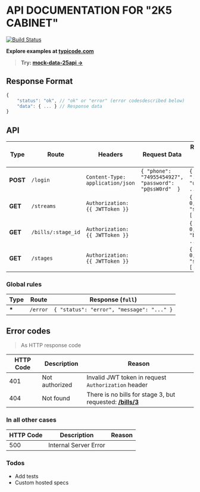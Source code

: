 # API DOCUMENTATION FOR "2K5 CABINET"

[![Build Status](http://travis-ci.com/ivanets/mock-data-25api.svg?branch=master)](http://travis-ci.com/ivanets/mock-data-25api)

 **Explore examples at [typicode.com](https://my-json-server.typicode.com/ivanets/mock-data-25api)**

> **Try: [mock-data-25api ->](https://my-json-server.typicode.com/ivanets/mock-data-25api)**

## Response Format

```js
{
    "status": "ok", // "ok" or "error" (error codesdescribed below)
    "data": { ... } // Response data
}
```

## API

| Type | Route | Headers | Request Data | Response (`data` field) | Example |
| ------ | ------ | ------ | ------ | ------ | ------ |
| **POST** | `/login` | `Content-Type: application/json` | `{ "phone": "74955454927", "password": "p@ssW0rd"  }` | `{ "token", "...", "user": { ... } }` | **[/login](https://my-json-server.typicode.com/ivanets/mock-data-25api/login)** |
| **GET** | `/streams` | `Authorization: {{ JWTToken }}` | | `{ "count": 0, "streams": [ ... ] }` | **[/streams](https://my-json-server.typicode.com/ivanets/mock-data-25api/streams)** |
| **GET** | `/bills/:stage_id` | `Authorization: {{ JWTToken }}` | | `{ "count": 0, "bills": [ ... ] }` | **[/bills/1](https://my-json-server.typicode.com/ivanets/mock-data-25api/bills/1)** or **[/bills/2](https://my-json-server.typicode.com/ivanets/mock-data-25api/bills/2)** |
| **GET** | `/stages` | `Authorization: {{ JWTToken }}` | | `{ "count": 0, "stages": [ ... ] }` | **[/stages](https://my-json-server.typicode.com/ivanets/mock-data-25api/streams)** |

 ### Global rules

| Type | Route | Response (`full`) |
| ------ | ------ | ------ |
| **\*** | `/error` | `{ "status": "error", "message": "..." }`

## Error codes

> As HTTP response code

| HTTP Code | Description | Reason |
| ------ | ------ | ------ |
| 401 | Not authorized | Invalid JWT token in request `Authorization` header |
| 404 | Not found | There is no bills for stage 3, but requested: **[/bills/3](https://my-json-server.typicode.com/ivanets/mock-data-25api/bills/3)** |

### In all other cases

| HTTP Code | Description | Reason |
| ------ | ------ | ------ |
| 500 | Internal Server Error | |

### Todos

- Add tests
- Custom hosted specs
